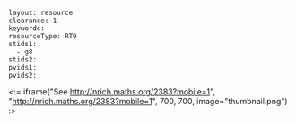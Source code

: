 ````
layout: resource
clearance: 1
keywords:
resourceType: RT9
stids1: 
  - g8
stids2:
pvids1:
pvids2:

````

<:= iframe("See http://nrich.maths.org/2383?mobile=1", "http://nrich.maths.org/2383?mobile=1", 700, 700, image="thumbnail.png") :>

